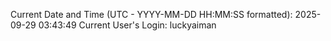 Current Date and Time (UTC - YYYY-MM-DD HH:MM:SS formatted): 2025-09-29 03:43:49
Current User's Login: luckyaiman
